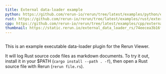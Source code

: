 ```yaml
---
title: External data-loader example
python: https://github.com/rerun-io/rerun/tree/latest/examples/python/external_data_loader/main.py?speculative-link
rust: https://github.com/rerun-io/rerun/tree/latest/examples/rust/external_data_loader/src/main.rs?speculative-link
cpp: https://github.com/rerun-io/rerun/tree/latest/examples/cpp/external_data_loader/main.cpp?speculative-link
thumbnail: https://static.rerun.io/external_data_loader_rs/74eecea3b16fee7fab01045e3bfdd90ba6c59bc9/480w.png
---
```


<picture>
  <img src="https://static.rerun.io/external_data_loader_rs/74eecea3b16fee7fab01045e3bfdd90ba6c59bc9/full.png" alt="">
  <source media="(max-width: 480px)" srcset="https://static.rerun.io/external_data_loader_rs/74eecea3b16fee7fab01045e3bfdd90ba6c59bc9/480w.png">
  <source media="(max-width: 768px)" srcset="https://static.rerun.io/external_data_loader_rs/74eecea3b16fee7fab01045e3bfdd90ba6c59bc9/768w.png">
  <source media="(max-width: 1024px)" srcset="https://static.rerun.io/external_data_loader_rs/74eecea3b16fee7fab01045e3bfdd90ba6c59bc9/1024w.png">
  <source media="(max-width: 1200px)" srcset="https://static.rerun.io/external_data_loader_rs/74eecea3b16fee7fab01045e3bfdd90ba6c59bc9/1200w.png">
</picture>

This is an example executable data-loader plugin for the Rerun Viewer.

It will log Rust source code files as markdown documents.
To try it out, install it in your $PATH (`cargo install --path . -f`), then open a Rust source file with Rerun (`rerun file.rs`).
